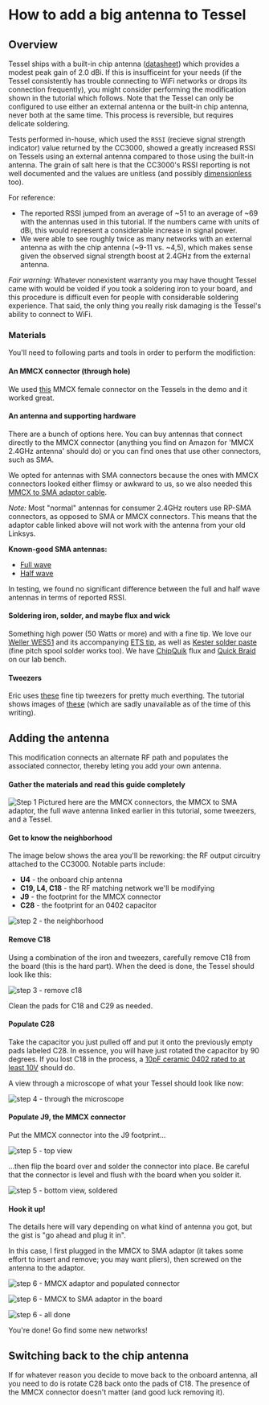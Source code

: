 # How to add a big antenna to Tessel

## Overview

Tessel ships with a built-in chip antenna ([datasheet](http://www.johansontechnology.com/images/stories/ip/rf-antennas/JTI_Antenna-2450AT43A100_1-04.pdf)) which provides a modest peak gain of 2.0 dBi. If this is insufficeint for your needs (if the Tessel consistently has trouble connecting to WiFi networks or drops its connection frequently), you might consider performing the modification shown in the tutorial which follows. Note that the Tessel can only be configured to use either an external antenna or the built-in chip antenna, never both at the same time. This process is reversible, but requires delicate soldering.

Tests performed in-house, which used the `RSSI` (recieve signal strength indicator) value returned by the CC3000, showed a greatly increased RSSI on Tessels using an external antenna compared to those using the built-in antenna. The grain of salt here is that the CC3000's RSSI reporting is not well documented and the values are unitless (and possibly [dimensionless](http://en.wikipedia.org/wiki/Dimensional_analysis) too).

For reference:
* The reported RSSI jumped from an average of ~51 to an average of ~69 with the antennas used in this tutorial. If the numbers came with units of dBi, this would represent a considerable increase in signal power.
* We were able to see roughly twice as many networks with an external antenna as with the chip antenna (~9-11 vs. ~4,5), which makes sense given the observed signal strength boost at 2.4GHz from the external antenna. 

*Fair warning:* Whatever nonexistent warranty you may have thought Tessel came with would be voided if you took a soldering iron to your board, and this procedure is difficult even for people with considerable soldering experience. That said, the only thing you really risk damaging is the Tessel's ability to connect to WiFi.

### Materials

You'll need to following parts and tools in order to perform the modifiction:

#### An MMCX connector (through hole)

We used [this](http://www.digikey.com/product-detail/en/CONMMCX001/CONMMCX001-ND/1277204) MMCX female connector on the Tessels in the demo and it worked great.

#### An antenna and supporting hardware

There are a bunch of options here. You can buy antennas that connect directly to the MMCX connector (anything you find on Amazon for 'MMCX 2.4GHz antenna' should do) or you can find ones that use other connectors, such as SMA.

We opted for antennas with SMA connectors because the ones with MMCX connectors looked either flimsy or awkward to us, so we also needed this [MMCX to SMA adaptor cable](https://www.sparkfun.com/products/285).

*Note:* Most "normal" antennas for consumer 2.4GHz routers use RP-SMA connectors, as opposed to SMA or MMCX connectors. This means that the adaptor cable linked above will not work with the antenna from your old Linksys.

**Known-good SMA antennas:**

* [Full wave](http://www.digikey.com/product-detail/en/ANT-2.4-OC-LG-SMA/ANT-2.4-OC-LG-SMA-ND/2651620)
* [Half wave](http://www.digikey.com/product-search/en?x=15&y=13&lang=en&site=us&KeyWords=ANT-2.4-CW-QW-SMA-ND)
 
In testing, we found no significant difference between the full and half wave antennas in terms of reported RSSI.

#### Soldering iron, solder, and maybe flux and wick

Something high power (50 Watts or more) and with a fine tip. We love our [Weller WES51](http://www.digikey.com/product-detail/en/WES51/WES51-120V-ND/526397) and its accompanying [ETS tip](http://www.digikey.com/product-detail/en/ETS/ETS-ND/1669282), as well as [Kester solder paste](http://www.digikey.com/product-detail/en/7016070520/KE1507-ND/365533) (fine pitch spool solder works too). We have [ChipQuik](http://www.digikey.com/product-detail/en/SMD291/SMD291-ND/355201) flux and [Quick Braid](http://www.digikey.com/product-detail/en/Q-C-5AS/EB1090-ND/350545) on our lab bench.

#### Tweezers

Eric uses [these](http://www.amazon.com/gp/product/B006RBAHWM/ref=oh_details_o07_s02_i00?ie=UTF8&psc=1) fine tip tweezers for pretty much everthing. The tutorial shows images of [these](http://www.amazon.com/gp/product/B0015T787I/ref=oh_details_o07_s01_i00?ie=UTF8&psc=1) (which are sadly unavailable as of the time of this writing). 

## Adding the antenna

This modification connects an alternate RF path and populates the associated connector, thereby leting you add your own antenna.

#### Gather the materials and read this guide completely

![Step 1](https://s3.amazonaws.com/technicalmachine-assets/doc+pictures/wifi-01.jpg)
Pictured here are the MMCX connectors, the MMCX to SMA adaptor, the full wave antenna linked earlier in this tutorial, some tweezers, and a Tessel.

#### Get to know the neighborhood

The image below shows the area you'll be reworking: the RF output circuitry attached to the CC3000. Notable parts include:

* **U4** - the onboard chip antenna
* **C19, L4, C18** - the RF matching network we'll be modifying
* **J9** - the footprint for the MMCX connector
* **C28** - the footprint for an 0402 capacitor

![step 2 - the neighborhood](https://s3.amazonaws.com/technicalmachine-assets/doc+pictures/wifi-02.jpg)

#### Remove C18

Using a combination of the iron and tweezers, carefully remove C18 from the board (this is the hard part). When the deed is done, the Tessel should look like this:

![step 3 - remove c18](https://s3.amazonaws.com/technicalmachine-assets/doc+pictures/wifi-03.jpg)

Clean the pads for C18 and C29 as needed.

#### Populate C28

Take the capacitor you just pulled off and put it onto the previously empty pads labeled C28. In essence, you will have just rotated the capacitor by 90 degrees. If you lost C18 in the process, a [10pF ceramic 0402 rated to at least 10V](http://www.digikey.com/product-detail/en/CL05C100JB5NNNC/1276-1139-1-ND/3889225) should do.

A view through a microscope of what your Tessel should look like now:

![step 4 - through the microscope](https://s3.amazonaws.com/technicalmachine-assets/doc+pictures/wifi-04.jpg)

#### Populate J9, the MMCX connector

Put the MMCX connector into the J9 footprint...

![step 5 - top view](https://s3.amazonaws.com/technicalmachine-assets/doc+pictures/wifi-05.jpg)

...then flip the board over and solder the connector into place. Be careful that the connector is level and flush with the board when you solder it.

![step 5 - bottom view, soldered](https://s3.amazonaws.com/technicalmachine-assets/doc+pictures/wifi-06.jpg)

#### Hook it up!

The details here will vary depending on what kind of antenna you got, but the gist is "go ahead and plug it in".

In this case, I first plugged in the MMCX to SMA adaptor (it takes some effort to insert and remove; you may want pliers), then screwed on the antenna to the adaptor.

![step 6 - MMCX adaptor and populated connector](https://s3.amazonaws.com/technicalmachine-assets/doc+pictures/wifi-07.jpg)

![step 6 - MMCX to SMA adaptor in the board](https://s3.amazonaws.com/technicalmachine-assets/doc+pictures/wifi-08.jpg)

![step 6 - all done](https://s3.amazonaws.com/technicalmachine-assets/doc+pictures/wifi-09.jpg)

You're done! Go find some new networks!

## Switching back to the chip antenna

If for whatever reason you decide to move back to the onboard antenna, all you need to do is rotate C28 back onto the pads of C18. The presence of the MMCX connector doesn't matter (and good luck removing it).

